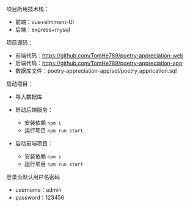 项目所用技术栈：

+ 前端：vue+elmment-UI
+ 后端：express+mysql

项目源码：

+ 前端代码：https://github.com/TomHe789/poetry-appreciation-web
+ 后端代码：https://github.com/TomHe789/poetry-appreciation-app
+ 数据库文件：poetry-appreciation-app/sql/poetry_apprication.sql

启动项目：

+ 导入数据库
+ 启动后端服务：
  + 安装依赖 ``npm i``
  + 运行项目 ``npm run start``

+ 启动前端项目：
  + 安装依赖 ``npm i``
  + 运行项目 ``npm run start``


登录页默认用户名密码 

+ username：admin 
+ password：123456
